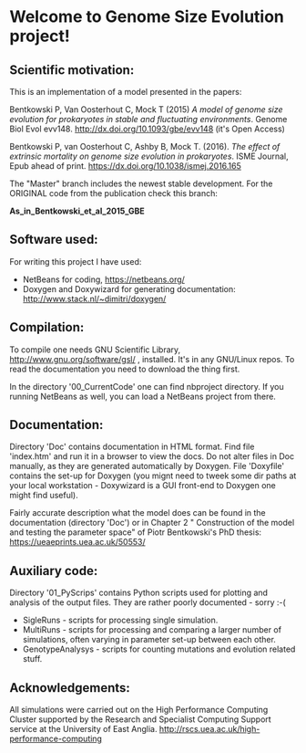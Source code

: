 Welcome to Genome Size Evolution project!
==============

Scientific motivation:
-------------------

This is an implementation of a model presented in the papers:

Bentkowski P, Van Oosterhout C, Mock T (2015) *A model of genome size
evolution for prokaryotes in stable and fluctuating environments*.
Genome Biol Evol evv148. http://dx.doi.org/10.1093/gbe/evv148 
(it's Open Access)

Bentkowski P, van Oosterhout C, Ashby B, Mock T. (2016). *The effect 
of extrinsic mortality on genome size evolution in prokaryotes*. 
ISME Journal, Epub ahead of print. https://dx.doi.org/10.1038/ismej.2016.165

The "Master" branch includes the newest stable development. For the
ORIGINAL code from the publication check this branch:

   **As_in_Bentkowski_et_al_2015_GBE**

 Software used:
-------------------

For writing this project I have used:

* NetBeans for coding, https://netbeans.org/
* Doxygen and Doxywizard for generating documentation:
      http://www.stack.nl/~dimitri/doxygen/

Compilation:
----------

To compile one needs GNU Scientific Library, http://www.gnu.org/software/gsl/ ,
installed. It's in any GNU/Linux repos. To read the documentation you need to
download the thing first.

In the directory '00_CurrentCode' one can find nbproject directory. If you running
NetBeans as well, you can load a NetBeans project from there.

Documentation:
-------------

Directory 'Doc' contains documentation in HTML format. Find file 'index.htm' and
run it in a browser to view the docs. Do not alter files in Doc manually, as they
are generated automatically by Doxygen. File 'Doxyfile' contains the set-up for
Doxygen (you mignt need to tweek some dir paths at your local workstation -
Doxywizard is a GUI front-end to Doxygen one might find useful).

Fairly accurate description what the model does can be found in the documentation
(directory 'Doc') or in Chapter 2 " Construction of the model and testing the
parameter space" of Piotr Bentkowski's PhD thesis:
https://ueaeprints.uea.ac.uk/50553/

Auxiliary code:
-----------

Directory '01_PyScrips' contains Python scripts used for plotting and analysis
of the output files. They are rather poorly documented - sorry :-(

* SigleRuns - scripts for processing single simulation.
* MultiRuns - scripts for processing and comparing a larger number of simulations,
often varying in parameter set-up between each other.
* GenotypeAnalysys - scripts for counting mutations and evolution related stuff.

Acknowledgements:
--------------

All simulations were carried out on the High Performance Computing Cluster supported
by the Research and Specialist Computing Support service at the University of East Anglia.
  http://rscs.uea.ac.uk/high-performance-computing